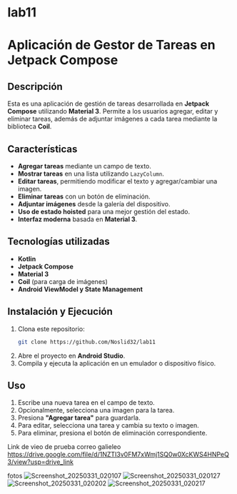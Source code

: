 # lab11
# Aplicación de Gestor de Tareas en Jetpack Compose

## Descripción
Esta es una aplicación de gestión de tareas desarrollada en **Jetpack Compose** utilizando **Material 3**. Permite a los usuarios agregar, editar y eliminar tareas, además de adjuntar imágenes a cada tarea mediante la biblioteca **Coil**.

## Características
- **Agregar tareas** mediante un campo de texto.
- **Mostrar tareas** en una lista utilizando `LazyColumn`.
- **Editar tareas**, permitiendo modificar el texto y agregar/cambiar una imagen.
- **Eliminar tareas** con un botón de eliminación.
- **Adjuntar imágenes** desde la galería del dispositivo.
- **Uso de estado hoisted** para una mejor gestión del estado.
- **Interfaz moderna** basada en **Material 3**.

## Tecnologías utilizadas
- **Kotlin**
- **Jetpack Compose**
- **Material 3**
- **Coil** (para carga de imágenes)
- **Android ViewModel y State Management**

## Instalación y Ejecución
1. Clona este repositorio:
   ```sh
   git clone https://github.com/Noslid32/lab11
   ```
2. Abre el proyecto en **Android Studio**.
3. Compila y ejecuta la aplicación en un emulador o dispositivo físico.

## Uso
1. Escribe una nueva tarea en el campo de texto.
2. Opcionalmente, selecciona una imagen para la tarea.
3. Presiona **"Agregar tarea"** para guardarla.
4. Para editar, selecciona una tarea y cambia su texto o imagen.
5. Para eliminar, presiona el botón de eliminación correspondiente.

Link de vieo de prueba correo galieleo
https://drive.google.com/file/d/1NZTI3v0FM7xWmj1SQ0w0XcKWS4HNPeQ3/view?usp=drive_link

fotos
![Screenshot_20250331_020107](https://github.com/user-attachments/assets/76ffe358-7a47-4734-a0d6-7face820323d)
![Screenshot_20250331_020127](https://github.com/user-attachments/assets/9095188f-e219-4a4f-9b0f-1018b50c64e9)
![Screenshot_20250331_020202](https://github.com/user-attachments/assets/a7c5c399-f1fc-4041-b975-9a1f353618ef)
![Screenshot_20250331_020217](https://github.com/user-attachments/assets/2bbb8aae-9f94-477b-a258-e54e666e2fa4)





